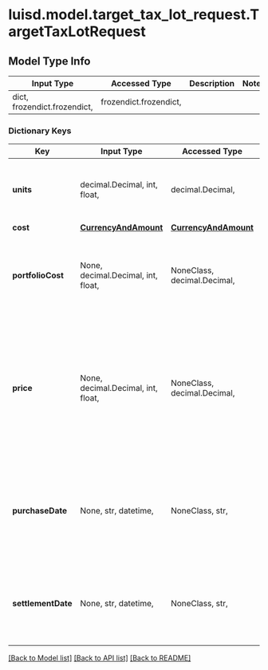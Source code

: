 # luisd.model.target_tax_lot_request.TargetTaxLotRequest

## Model Type Info
Input Type | Accessed Type | Description | Notes
------------ | ------------- | ------------- | -------------
dict, frozendict.frozendict,  | frozendict.frozendict,  |  | 

### Dictionary Keys
Key | Input Type | Accessed Type | Description | Notes
------------ | ------------- | ------------- | ------------- | -------------
**units** | decimal.Decimal, int, float,  | decimal.Decimal,  | The number of units of the instrument in this tax-lot. | value must be a 64 bit float
**cost** | [**CurrencyAndAmount**](CurrencyAndAmount.md) | [**CurrencyAndAmount**](CurrencyAndAmount.md) |  | [optional] 
**portfolioCost** | None, decimal.Decimal, int, float,  | NoneClass, decimal.Decimal,  | The total cost of the tax-lot in the transaction portfolio&#x27;s base currency. | [optional] value must be a 64 bit float
**price** | None, decimal.Decimal, int, float,  | NoneClass, decimal.Decimal,  | The purchase price of each unit of the instrument held in this tax-lot. This forms part of the unique key required for multiple tax-lots. | [optional] value must be a 64 bit float
**purchaseDate** | None, str, datetime,  | NoneClass, str,  | The purchase date of this tax-lot. This forms part of the unique key required for multiple tax-lots. | [optional] value must conform to RFC-3339 date-time
**settlementDate** | None, str, datetime,  | NoneClass, str,  | The settlement date of the tax-lot&#x27;s opening transaction. | [optional] value must conform to RFC-3339 date-time

[[Back to Model list]](../../README.md#documentation-for-models) [[Back to API list]](../../README.md#documentation-for-api-endpoints) [[Back to README]](../../README.md)


